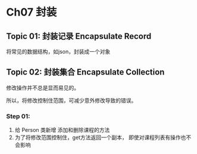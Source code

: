 # Ch07 封装

## Topic 01: 封装记录 Encapsulate Record
将常见的数据结构，如json，封装成一个对象

## Topic 02: 封装集合 Encapsulate Collection
修改操作并不总是显而易见的。

所以，将修改控制住范围，可减少意外修改导致的错误。

### Step 01: 
1. 给 Person 类新增 添加和删除课程的方法
1. 为了将修改范围控制住，get方法返回一个副本，
即使对课程列表有操作也不会影响
